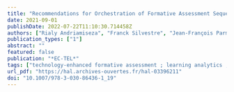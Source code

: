 ```yaml
---
title: "Recommendations for Orchestration of Formative Assessment Sequences: a Data-driven Approach"
date: 2021-09-01
publishDate: 2022-07-22T11:10:30.714458Z
authors: ["Rialy Andriamiseza", "Franck Silvestre", "Jean-François Parmentier", "Julien Broisin"]
publication_types: ["1"]
abstract: ""
featured: false
publication: "*EC-TEL*"
tags: ["technology-enhanced formative assessment ; learning analytics ; peer instruction ; decision-making"]
url_pdf: "https://hal.archives-ouvertes.fr/hal-03396211"
doi: "10.1007/978-3-030-86436-1_19"
---
```


